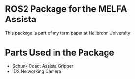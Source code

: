 # ROS2 Package for the MELFA Assista
This package is part of my term paper at Heilbronn University

# Parts Used in the Package
- Schunk Coact Assista Gripper
- IDS Networking Camera

